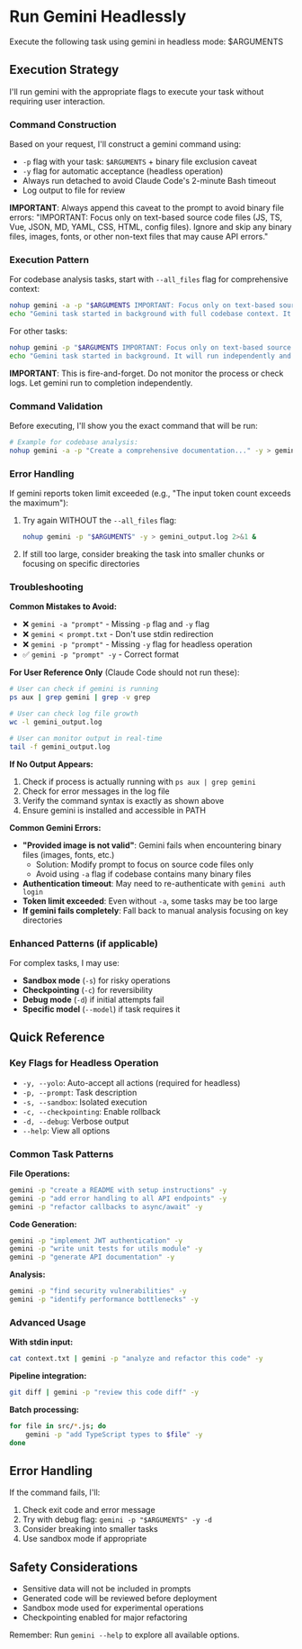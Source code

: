 # Run Gemini Headlessly

<task>
Execute the following task using gemini in headless mode: $ARGUMENTS
</task>

## Execution Strategy

I'll run gemini with the appropriate flags to execute your task without requiring user interaction.

### Command Construction

Based on your request, I'll construct a gemini command using:
- `-p` flag with your task: `$ARGUMENTS` + binary file exclusion caveat
- `-y` flag for automatic acceptance (headless operation)
- Always run detached to avoid Claude Code's 2-minute Bash timeout
- Log output to file for review

**IMPORTANT**: Always append this caveat to the prompt to avoid binary file errors:
"IMPORTANT: Focus only on text-based source code files (JS, TS, Vue, JSON, MD, YAML, CSS, HTML, config files). Ignore and skip any binary files, images, fonts, or other non-text files that may cause API errors."

### Execution Pattern

For codebase analysis tasks, start with `--all_files` flag for comprehensive context:

```bash
nohup gemini -a -p "$ARGUMENTS IMPORTANT: Focus only on text-based source code files (JS, TS, Vue, JSON, MD, YAML, CSS, HTML, config files). Ignore and skip any binary files, images, fonts, or other non-text files that may cause API errors." -y > gemini_output.log 2>&1 &
echo "Gemini task started in background with full codebase context. It will run independently and save results to gemini_output.log when complete."
```

For other tasks:
```bash
nohup gemini -p "$ARGUMENTS IMPORTANT: Focus only on text-based source code files (JS, TS, Vue, JSON, MD, YAML, CSS, HTML, config files). Ignore and skip any binary files, images, fonts, or other non-text files that may cause API errors." -y > gemini_output.log 2>&1 &
echo "Gemini task started in background. It will run independently and save results to gemini_output.log when complete."
```

**IMPORTANT**: This is fire-and-forget. Do not monitor the process or check logs. Let gemini run to completion independently.

### Command Validation

Before executing, I'll show you the exact command that will be run:
```bash
# Example for codebase analysis:
nohup gemini -a -p "Create a comprehensive documentation..." -y > gemini_output.log 2>&1 &
```

### Error Handling

If gemini reports token limit exceeded (e.g., "The input token count exceeds the maximum"):
1. Try again WITHOUT the `--all_files` flag:
   ```bash
   nohup gemini -p "$ARGUMENTS" -y > gemini_output.log 2>&1 &
   ```
2. If still too large, consider breaking the task into smaller chunks or focusing on specific directories

### Troubleshooting

**Common Mistakes to Avoid:**
- ❌ `gemini -a "prompt"` - Missing `-p` flag and `-y` flag
- ❌ `gemini < prompt.txt` - Don't use stdin redirection
- ❌ `gemini -p "prompt"` - Missing `-y` flag for headless operation
- ✅ `gemini -p "prompt" -y` - Correct format

**For User Reference Only** (Claude Code should not run these):
```bash
# User can check if gemini is running
ps aux | grep gemini | grep -v grep

# User can check log file growth
wc -l gemini_output.log

# User can monitor output in real-time
tail -f gemini_output.log
```

**If No Output Appears:**
1. Check if process is actually running with `ps aux | grep gemini`
2. Check for error messages in the log file
3. Verify the command syntax is exactly as shown above
4. Ensure gemini is installed and accessible in PATH

**Common Gemini Errors:**
- **"Provided image is not valid"**: Gemini fails when encountering binary files (images, fonts, etc.)
  - Solution: Modify prompt to focus on source code files only
  - Avoid using `-a` flag if codebase contains many binary files
- **Authentication timeout**: May need to re-authenticate with `gemini auth login`
- **Token limit exceeded**: Even without `-a`, some tasks may be too large
- **If gemini fails completely**: Fall back to manual analysis focusing on key directories

### Enhanced Patterns (if applicable)

For complex tasks, I may use:
- **Sandbox mode** (`-s`) for risky operations
- **Checkpointing** (`-c`) for reversibility
- **Debug mode** (`-d`) if initial attempts fail
- **Specific model** (`--model`) if task requires it

## Quick Reference

### Key Flags for Headless Operation
- `-y, --yolo`: Auto-accept all actions (required for headless)
- `-p, --prompt`: Task description
- `-s, --sandbox`: Isolated execution
- `-c, --checkpointing`: Enable rollback
- `-d, --debug`: Verbose output
- `--help`: View all options

### Common Task Patterns

**File Operations:**
```bash
gemini -p "create a README with setup instructions" -y
gemini -p "add error handling to all API endpoints" -y
gemini -p "refactor callbacks to async/await" -y
```

**Code Generation:**
```bash
gemini -p "implement JWT authentication" -y
gemini -p "write unit tests for utils module" -y
gemini -p "generate API documentation" -y
```

**Analysis:**
```bash
gemini -p "find security vulnerabilities" -y
gemini -p "identify performance bottlenecks" -y
```

### Advanced Usage

**With stdin input:**
```bash
cat context.txt | gemini -p "analyze and refactor this code" -y
```

**Pipeline integration:**
```bash
git diff | gemini -p "review this code diff" -y
```

**Batch processing:**
```bash
for file in src/*.js; do
    gemini -p "add TypeScript types to $file" -y
done
```

## Error Handling

If the command fails, I'll:
1. Check exit code and error message
2. Try with debug flag: `gemini -p "$ARGUMENTS" -y -d`
3. Consider breaking into smaller tasks
4. Use sandbox mode if appropriate

## Safety Considerations

- Sensitive data will not be included in prompts
- Generated code will be reviewed before deployment
- Sandbox mode used for experimental operations
- Checkpointing enabled for major refactoring

Remember: Run `gemini --help` to explore all available options.